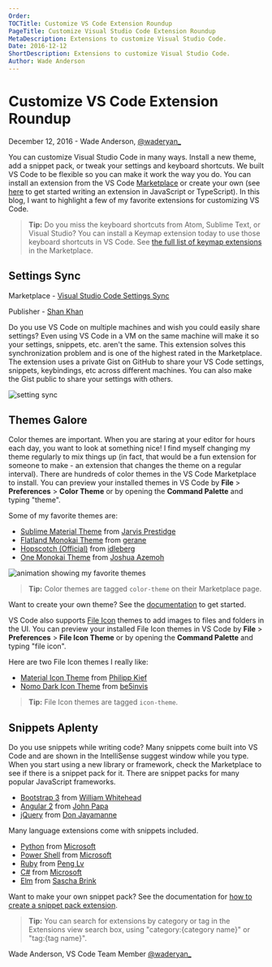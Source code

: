 ```yaml
---
Order:
TOCTitle: Customize VS Code Extension Roundup
PageTitle: Customize Visual Studio Code Extension Roundup
MetaDescription: Extensions to customize Visual Studio Code.
Date: 2016-12-12
ShortDescription: Extensions to customize Visual Studio Code.
Author: Wade Anderson
---
```


# Customize VS Code Extension Roundup

December 12, 2016 - Wade Anderson, [@waderyan\_](https://twitter.com/waderyan_)

You can customize Visual Studio Code in many ways. Install a new theme, add a
snippet pack, or tweak your settings and keyboard shortcuts. We built VS Code to
be flexible so you can make it work the way you do. You can install an extension
from the VS Code [Marketplace](https://marketplace.visualstudio.com/vscode) or
create your own (see
[here](https://code.visualstudio.com/docs/extensions/overview) to get started
writing an extension in JavaScript or TypeScript). In this blog, I want to
highlight a few of my favorite extensions for customizing VS Code.

> **Tip:** Do you miss the keyboard shortcuts from Atom, Sublime Text, or Visual
> Studio? You can install a Keymap extension today to use those keyboard
> shortcuts in VS Code. See
> [the full list of keymap extensions](https://marketplace.visualstudio.com/search?target=vscode&category=Keymaps&sortBy=Downloads)
> in the Marketplace.

## Settings Sync

Marketplace -
[Visual Studio Code Settings Sync](https://marketplace.visualstudio.com/items?itemName=Shan.code-settings-sync)

Publisher -
[Shan Khan](https://marketplace.visualstudio.com/search?term=publisher%3A%22Shan%20Khan%22&target=VSCode&sortBy=Relevance)

Do you use VS Code on multiple machines and wish you could easily share
settings? Even using VS Code in a VM on the same machine will make it so your
settings, snippets, etc. aren't the same. This extension solves this
synchronization problem and is one of the highest rated in the Marketplace. The
extension uses a private Gist on GitHub to share your VS Code settings,
snippets, keybindings, etc across different machines. You can also make the Gist
public to share your settings with others.

![setting sync](settings_sync.png)

## Themes Galore

Color themes are important. When you are staring at your editor for hours each
day, you want to look at something nice! I find myself changing my theme
regularly to mix things up (in fact, that would be a fun extension for someone
to make - an extension that changes the theme on a regular interval). There are
hundreds of color themes in the VS Code Marketplace to install. You can preview
your installed themes in VS Code by **File** > **Preferences** > **Color Theme**
or by opening the **Command Palette** and typing "theme".

Some of my favorite themes are:

-   [Sublime Material Theme](https://marketplace.visualstudio.com/items?itemName=jprestidge.theme-material-theme)
    from
    [Jarvis Prestidge](https://marketplace.visualstudio.com/search?term=publisher%3A%22Jarvis%20Prestidge%22&target=VSCode&sortBy=Relevance)
-   [Flatland Monokai Theme](https://marketplace.visualstudio.com/items?itemName=gerane.Theme-FlatlandMonokai)
    from
    [gerane](https://marketplace.visualstudio.com/search?term=publisher%3A%22gerane%22&target=VSCode&sortBy=Relevance)
-   [Hopscotch (Official)](https://marketplace.visualstudio.com/items?itemName=idleberg.hopscotch)
    from
    [idleberg](https://marketplace.visualstudio.com/search?term=publisher%3A%22idleberg%22&target=VSCode&sortBy=Relevance)
-   [One Monokai Theme](https://marketplace.visualstudio.com/items?itemName=azemoh.one-monokai)
    from
    [Joshua Azemoh](https://marketplace.visualstudio.com/search?term=publisher%3A%22Joshua%20Azemoh%22&target=VSCode&sortBy=Relevance)

![animation showing my favorite themes](theme-preview.gif)

> **Tip:** Color themes are tagged `color-theme` on their Marketplace page.

Want to create your own theme? See the
[documentation](https://code.visualstudio.com/docs/extensionAPI/extension-points#_contributesthemes)
to get started.

VS Code also supports
[File Icon](https://code.visualstudio.com/docs/getstarted/themes#_file-icon-themes)
themes to add images to files and folders in the UI. You can preview your
installed File Icon themes in VS Code by **File** > **Preferences** > **File
Icon Theme** or by opening the **Command Palette** and typing "file icon".

Here are two File Icon themes I really like:

-   [Material Icon Theme](https://marketplace.visualstudio.com/items?itemName=PKief.material-icon-theme)
    from
    [Philipp Kief](https://marketplace.visualstudio.com/search?term=publisher%3A%22Philipp%20Kief%22&target=VSCode&sortBy=Relevance)
-   [Nomo Dark Icon Theme](https://marketplace.visualstudio.com/items?itemName=be5invis.vscode-icontheme-nomo-dark)
    from
    [be5invis](https://marketplace.visualstudio.com/search?term=publisher%3A%22be5invis%22&target=VSCode&sortBy=Relevance)

> **Tip:** File Icon themes are tagged `icon-theme`.

## Snippets Aplenty

Do you use snippets while writing code? Many snippets come built into VS Code
and are shown in the IntelliSense suggest window while you type. When you start
using a new library or framework, check the Marketplace to see if there is a
snippet pack for it. There are snippet packs for many popular JavaScript
frameworks.

-   [Bootstrap 3](https://marketplace.visualstudio.com/items?itemName=wcwhitehead.bootstrap-3-snippets)
    from
    [William Whitehead](https://marketplace.visualstudio.com/search?term=publisher%3A%22William%20Whitehead%22&target=VSCode&sortBy=Relevance)
-   [Angular 2](https://marketplace.visualstudio.com/items?itemName=johnpapa.Angular2)
    from
    [John Papa](https://marketplace.visualstudio.com/search?term=publisher%3A%22johnpapa%22&target=VSCode&sortBy=Relevance)
-   [jQuery](https://marketplace.visualstudio.com/items?itemName=donjayamanne.jquerysnippets)
    from
    [Don Jayamanne](https://marketplace.visualstudio.com/search?term=publisher%3A%22Don%20Jayamanne%22&target=VSCode&sortBy=Relevance)

Many language extensions come with snippets included.

-   [Python](https://marketplace.visualstudio.com/items?itemName=ms-python.python)
    from
    [Microsoft](https://marketplace.visualstudio.com/search?term=publisher%3A%22Microsoft%22&target=VSCode&sortBy=Relevance)
-   [Power Shell](https://marketplace.visualstudio.com/items?itemName=ms-vscode.PowerShell)
    from
    [Microsoft](https://marketplace.visualstudio.com/search?term=publisher%3A%22Microsoft%22&target=VSCode&sortBy=Relevance)
-   [Ruby](https://marketplace.visualstudio.com/items?itemName=rebornix.Ruby)
    from
    [Peng Lv](https://marketplace.visualstudio.com/search?term=publisher%3A%22Peng%20Lv%22&target=VSCode&sortBy=Relevance)
-   [C#](https://marketplace.visualstudio.com/items?itemName=ms-dotnettools.csharp)
    from
    [Microsoft](https://marketplace.visualstudio.com/search?term=publisher%3A%22Microsoft%22&target=VSCode&sortBy=Relevance)
-   [Elm](https://marketplace.visualstudio.com/items?itemName=sbrink.elm) from
    [Sascha Brink](https://marketplace.visualstudio.com/search?term=publisher%3A%22Sascha%20Brink%22&target=VSCode&sortBy=Relevance)

Want to make your own snippet pack? See the documentation for
[how to create a snippet pack extension](https://code.visualstudio.com/docs/extensionAPI/language-support#_source-code-snippets).

> **Tip:** You can search for extensions by category or tag in the Extensions
> view search box, using "category:{category name}" or "tag:{tag name}".

Wade Anderson, VS Code Team Member [@waderyan\_](https://twitter.com/waderyan_)

